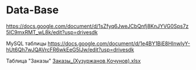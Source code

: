 # Data-Base
https://docs.google.com/document/d/1sZfyq6JweJCbQnfj8KnJYVG0Sps7z5IC9mxRMT_wL8k/edit?usp=drivesdk


MySQL таблицы
https://docs.google.com/document/d/1e4BY1BiE8HInwIyY-hUt6Qh7wJQAVrcFR6wkEeG5lJw/edit?usp=drivesdk 

Таблица "Заказы" [Заказы_(Хузуржанов,Кочунов).xlsx](https://github.com/Roy42022p/Data-Base/files/9597578/_.xlsx)
